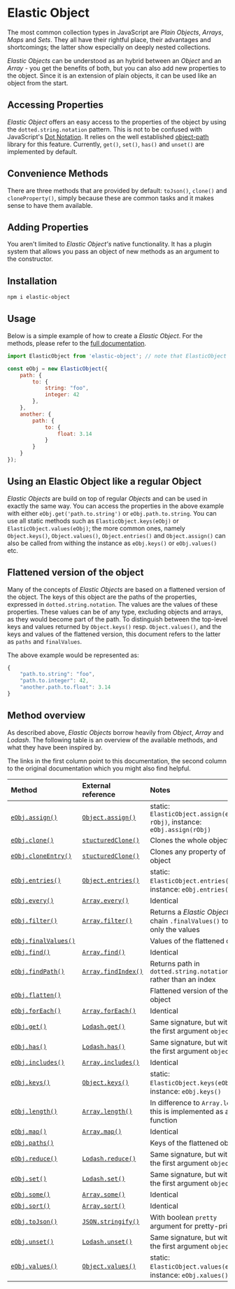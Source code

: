 # Elastic Object

The most common collection types in JavaScript are _Plain Objects_, _Arrays_, _Maps_ and _Sets_. They all have their rightful place, their advantages and shortcomings; the latter show especially on deeply nested collections. 

_Elastic Objects_ can be understood as an hybrid between an _Object_ and an _Array_ - you get the benefits of both, but you can also add new properties to the object. Since it is an extension of plain objects, it can be used like an object from the start. 

## Accessing Properties
_Elastic Object_ offers an easy access to the properties of the object by using the `dotted.string.notation` pattern. This is not to be confused with JavaScript's [Dot Notation](https://developer.mozilla.org/en-US/docs/Web/JavaScript/Reference/Operators/Property_accessors#dot_notation). It relies on the well established [object-path](https://www.npmjs.com/package/object-path) library for this feature. Currently, `get()`, `set()`, `has()` and `unset()` are implemented by default.

## Convenience Methods
There are three methods that are provided by default: `toJson()`, `clone()` and `cloneProperty()`, simply because these are common tasks and it makes sense to have them available.

## Adding Properties
You aren't limited to _Elastic Object's_ native functionality. It has a plugin system that allows you pass an object of new methods as an argument to the constructor. 


## Installation

```bash
npm i elastic-object
```

## Usage

Below is a simple example of how to create a _Elastic Object_. For the methods, please refer to the [full documentation](//elastic-object.netlify.app/ElasticObject.html).
    
```javascript
import ElasticObject from 'elastic-object'; // note that ElasticObject is implemented as ESM and not in CJS

const eObj = new ElasticObject({
    path: {
        to: {
            string: "foo",
            integer: 42
        },
    },
    another: {
        path: {
            to: {
                float: 3.14
            }
        }
    }
});
```

## Using an Elastic Object like a regular Object

_Elastic Objects_ are build on top of regular _Objects_ and can be used in exactly the same way. You can access the properties in the above example with either `eObj.get('path.to.string')` or `eObj.path.to.string`. You can use all static methods such as `ElasticObject.keys(eObj)` or `ElasticObject.values(eObj)`; the more common ones, namely `Object.keys()`, `Object.values()`, `Object.entries()` and `Object.assign()` can also be called from withing the instance as `eObj.keys()` or `eObj.values()` etc.

## Flattened version of the object
Many of the concepts of _Elastic Objects_ are based on a flattened version of the object. The keys of this object are the paths of the properties, expressed in `dotted.string.notation`. The values are the values of these properties. These values can be of any type, excluding objects and arrays, as they would become part of the path. To distinguish between the top-level keys and values returned by `Object.keys()` resp. `Object.values()`,  and the keys and values of the flattened version, this document refers to the latter as `paths` and `finalValues`.

The above example would be represented as:

```javascript
{
    "path.to.string": "foo",
    "path.to.integer": 42,
    "another.path.to.float": 3.14
}
```

## Method overview
As described above, _Elastic Objects_ borrow heavily from _Object_, _Array_ and _Lodash_. The following table is an overview of the available methods, and what they have been inspired by. 

The links in the first column point to this documentation, the second column to the original documentation which you might also find helpful.

| Method | External reference | Notes |
|:-------|:-------------------|:------|
| [`eObj.assign()`](//elastic-object.netlify.app/ElasticObject.html#assign) | [`Object.assign()`](//developer.mozilla.org/en-US/docs/Web/JavaScript/Reference/Global_Objects/Object/assign) | static: `ElasticObject.assign(eObj, rObj)`, instance: `eObj.assign(rObj)` |
| [`eObj.clone()`](//elastic-object.netlify.app/ElasticObject.html#clone) | [`stucturedClone()`](https://developer.mozilla.org/en-US/docs/Web/API/structuredClone) | Clones the whole object |
| [`eObj.cloneEntry()`](//elastic-object.netlify.app/ElasticObject.html#cloneEntry) | [`stucturedClone()`](https://developer.mozilla.org/en-US/docs/Web/API/structuredClone) | Clones any property of the object |
| [`eObj.entries()`](//elastic-object.netlify.app/ElasticObject.html#entries) | [`Object.entries()`](//developer.mozilla.org/en-US/docs/Web/JavaScript/Reference/Global_Objects/Object/entries) | static: `ElasticObject.entries(eObj)`, instance: `eObj.entries()` |
| [`eObj.every()`](//elastic-object.netlify.app/ElasticObject.html#every) | [`Array.every()`](//developer.mozilla.org/en-US/docs/Web/JavaScript/Reference/Global_Objects/Array/every) | Identical |
| [`eObj.filter()`](//elastic-object.netlify.app/ElasticObject.html#filter) | [`Array.filter()`](//developer.mozilla.org/en-US/docs/Web/JavaScript/Reference/Global_Objects/Array/filter) | Returns a _Elastic Object_, chain `.finalValues()` to get only the values |
| [`eObj.finalValues()`](//elastic-object.netlify.app/ElasticObject.html#finalValues)  | | Values of the flattened object |
| [`eObj.find()`](//elastic-object.netlify.app/ElasticObject.html#find)  | [`Array.find()`](//developer.mozilla.org/en-US/docs/Web/JavaScript/Reference/Global_Objects/Array/find)  | Identical |
| [`eObj.findPath()`](//elastic-object.netlify.app/ElasticObject.html#findPath) | [`Array.findIndex()`](//developer.mozilla.org/en-US/docs/Web/JavaScript/Reference/Global_Objects/Array/findIndex) | Returns path in `dotted.string.notation` rather than an index |
| [`eObj.flatten()`](//elastic-object.netlify.app/ElasticObject.html#flatten) | | Flattened version of the object |
| [`eObj.forEach()`](//elastic-object.netlify.app/ElasticObject.html#forEach) | [`Array.forEach()`](//developer.mozilla.org/en-US/docs/Web/JavaScript/Reference/Global_Objects/Array/forEach) | Identical |
| [`eObj.get()`](//elastic-object.netlify.app/ElasticObject.html#get)  | [`Lodash.get()`](//lodash.com/docs/#get) | Same signature, but without the first argument `object` |
| [`eObj.has()`](//elastic-object.netlify.app/ElasticObject.html#has)  | [`Lodash.has()`](//lodash.com/docs/#has) | Same signature, but without the first argument `object` |
| [`eObj.includes()`](//elastic-object.netlify.app/ElasticObject.html#includes) | [`Array.includes()`](//developer.mozilla.org/en-US/docs/Web/JavaScript/Reference/Global_Objects/Array/includes)  | Identical |
| [`eObj.keys()`](//elastic-object.netlify.app/ElasticObject.html#keys) | [`Object.keys()`](//developer.mozilla.org/en-US/docs/Web/JavaScript/Reference/Global_Objects/Object/keys) | static: `ElasticObject.keys(eObj)`, instance: `eObj.keys()` |
| [`eObj.length()`](//elastic-object.netlify.app/ElasticObject.html#length) | [`Array.length()`](//developer.mozilla.org/en-US/docs/Web/JavaScript/Reference/Global_Objects/Array/length) | In difference to `Array.length`, this is implemented as a function |
| [`eObj.map()`](//elastic-object.netlify.app/ElasticObject.html#map) | [`Array.map()`](//developer.mozilla.org/en-US/docs/Web/JavaScript/Reference/Global_Objects/Array/map) | Identical |
| [`eObj.paths()`](//elastic-object.netlify.app/ElasticObject.html#paths)  | | Keys of the flattened object |
| [`eObj.reduce()`](//elastic-object.netlify.app/ElasticObject.html#reduce)  | [`Lodash.reduce()`](//lodash.com/docs/#reduce) | Same signature, but without the first argument `object` |
| [`eObj.set()`](//elastic-object.netlify.app/ElasticObject.html#set) | [`Lodash.set()`](//lodash.com/docs/#set)  | Same signature, but without the first argument `object` |
| [`eObj.some()`](//elastic-object.netlify.app/ElasticObject.html#some)  | [`Array.some()`](//developer.mozilla.org/en-US/docs/Web/JavaScript/Reference/Global_Objects/Array/some) | Identical |
| [`eObj.sort()`](//elastic-object.netlify.app/ElasticObject.html#sort) | [`Array.sort()`](//developer.mozilla.org/en-US/docs/Web/JavaScript/Reference/Global_Objects/Array/sort) | Identical |
| [`eObj.toJson()`](//elastic-object.netlify.app/ElasticObject.html#toJson)  | [`JSON.stringify()`](//developer.mozilla.org/en-US/docs/Web/JavaScript/Reference/Global_Objects/JSON/stringify) | With boolean `pretty` argument for pretty-print |
| [`eObj.unset()`](//elastic-object.netlify.app/ElasticObject.html#unset) | [`Lodash.unset()`](//lodash.com/docs/#unset) | Same signature, but without the first argument `object` |
| [`eObj.values()`](//elastic-object.netlify.app/ElasticObject.html#values)  | [`Object.values()`](//developer.mozilla.org/en-US/docs/Web/JavaScript/Reference/Global_Objects/Object/values) | static: `ElasticObject.values(eObj)`, instance: `eObj.xalues()` |


